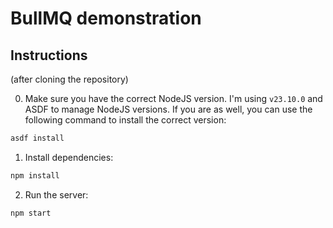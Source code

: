 # BullMQ demonstration

## Instructions

(after cloning the repository)

0. Make sure you have the correct NodeJS version. I'm using `v23.10.0` and ASDF to manage NodeJS versions. If you are as well, you can use the following command to install the correct version:

```bash
asdf install
```

1. Install dependencies:

```bash
npm install
```

2. Run the server:

```bash
npm start
```
